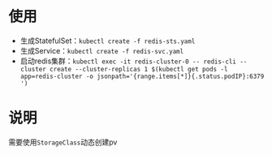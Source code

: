 # 使用
* 生成StatefulSet：`kubectl create -f redis-sts.yaml`
* 生成Service：`kubectl create -f redis-svc.yaml`
* 启动redis集群：`kubectl exec -it redis-cluster-0 -- redis-cli --cluster create --cluster-replicas 1 $(kubectl get pods -l app=redis-cluster -o jsonpath='{range.items[*]}{.status.podIP}:6379 ')`

# 说明
需要使用`StorageClass`动态创建pv
